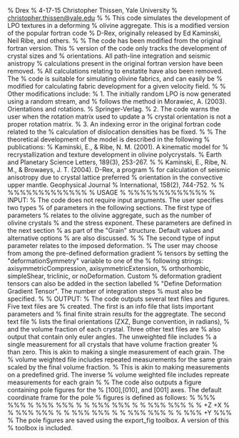 % Drex
% 4-17-15 Christopher Thissen, Yale University
% christopher.thissen@yale.edu
%
% This code simulates the development of LPO textures in a deforming
% olivine aggregate. This is a modified version of the popular fortran code
% D-Rex, originally released by Ed Kaminski, Neil Ribe, and others. 
% 
% The code has been modified from the original fortran version. This
% version of the code only tracks the development of crystal sizes and
% orientations. All path-line integration and seismic anistropy
% calculations present in the original fortran version have been removed.
% All calculations relating to enstatite have also been removed. The
% code is suitable for simulating olivine fabrics, and can easily be
% modified for calculating fabric development for a given velocity field.
% 
% Other modifications include:
% 1. The initially random LPO is now generated using a random stream, and
% follows the method in Morawiec, A. (2003). Orientations and rotations.
% Springer-Verlag.
% 2. The code warns the user when the rotation matrix used to update a
% crystal orientation is not a proper rotation matrix. 
% 3. An indexing error in the original fortran code related to the
% calculation of dislocation densities has be fixed. 
% 
% The theoretical development of the model is described in the following
% publications: 
% Kaminski, E., & Ribe, N. M. (2001). A kinematic model for 
% recrystallization and texture development in olivine polycrystals.
% Earth and Planetary Science Letters, 189(3), 253-267.
% 
% Kaminski, E., Ribe, N. M., & Browaeys, J. T. (2004). D-Rex, a program 
% for calculation of seismic anisotropy due to crystal lattice preferred 
% orientation in the convective upper mantle. Geophysical Journal
% International, 158(2), 744-752.
%
% %%%%%%%%%%%%%
%     USAGE
% %%%%%%%%%%%%%
% INPUT: 
% The code does not require input arguments. The user specifies two types
% of parameters in the following sections. The first type of parameters
% relates to the olivine aggregate, such as the number of olivine crystals
% and the stress exponent. These parameters are defined in the next section
% as part of the "Grain" structure. Default values and alternative options
% are also discussed.
% 
% The second type of input parameter relates to the imposed deformation.
% The user may choose from among the pre-defined deformation gradient
% tensors by setting the "deformationSymmetry" variable to one of the
% following strings: axisymmetricCompression, axisymmetricExtension,
% orthorhombic, simpleShear, triclinic, or noDeformation. Custom
% deformation gradient tensors can also be added in the section labelled
% "Define Deformation Gradient Tensor". The number of integration steps
% must also be specified.
% 
% OUTPUT:
% The code outputs several text files and figures. Five text files are
% created. The first is an info file that lists important parameters and
% final finite strain results for the aggregtate. The second text file
% lists the final orientations (ZXZ, Bunge convention, in radians),
% and the volume fraction of each crystal. Three other text files are
% also output that contain only euler angles. The unweighted file includes
% a single measurement for all crystals that have volume fraction greater
% than zero. This is akin to making a single measurement of each grain. The
% volume weighted file includes repeated measurements for the same grain scaled by the final volume fraction. 
% This is akin to making measurements on a predefined grid. The inverse
% volume weighted file includes repreate measurements for each grain
% 
% The code also outputs a figure containing pole figures for the
% [100],[010], and [001] axes. The default coordinate frame for the pole
% figures is defined as follows:
%            %%%     %%%
%       %%%              %%%
% 
%   %%%                      %%%
% 
%  %%%                         %%%
% %              +Z             +X % 
%  %%%                         %%%
% 
%  %%%                        %%%
% 
%     %%%                  %%%
% 
%           %%%  +Y  %%%
% The pole figures are saved using the export_fig toolbox. A version of this
% toolbox is included.
